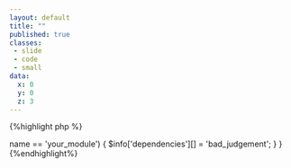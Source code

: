 ```yaml
---
layout: default
title: ""
published: true
classes:
 - slide
 - code
 - small
data:
  x: 0
  y: 0
  z: 3
---
```


{%highlight php %}
<?php
function evil_system_info_alter(&$info, $file, $type) {
  if ($type == 'module' && $file->name == 'your_module') {
    $info['dependencies'][] = 'bad_judgement';
  }
}
{%endhighlight%}
